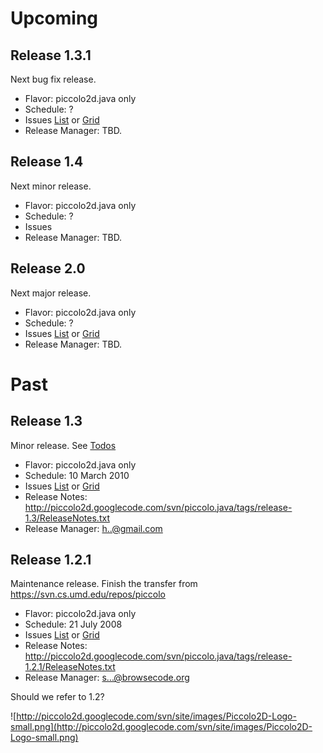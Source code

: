 # Upcoming #

## Release 1.3.1 ##

Next bug fix release.

  * Flavor: piccolo2d.java only
  * Schedule: ?
  * Issues [List](http://code.google.com/p/piccolo2d/issues/list?sort=status+type+-priority+-id&can=1&q=label:Milestone-1.3.1) or [Grid](http://code.google.com/p/piccolo2d/issues/list?can=1&x=type&y=status&mode=grid&cells=tiles&q=label%3AMilestone-1.3.1)
  * Release Manager:  TBD.

## Release 1.4 ##

Next minor release.

  * Flavor: piccolo2d.java only
  * Schedule: ?
  * Issues
  * Release Manager:  TBD.

## Release 2.0 ##

Next major release.

  * Flavor: piccolo2d.java only
  * Schedule: ?
  * Issues [List](http://code.google.com/p/piccolo2d/issues/list?sort=status+type+-priority+-id&can=1&q=label:Milestone-2.0) or [Grid](http://code.google.com/p/piccolo2d/issues/list?can=1&x=type&y=status&mode=grid&cells=tiles&q=label%3AMilestone-2.0)
  * Release Manager:  TBD.


# Past #

## Release 1.3 ##

Minor release. See [Todos](TodosRelease1_3.md)

  * Flavor: piccolo2d.java only
  * Schedule: 10 March 2010
  * Issues [List](http://code.google.com/p/piccolo2d/issues/list?sort=status+type+-priority+-id&can=1&q=label:Milestone-1.3) or [Grid](http://code.google.com/p/piccolo2d/issues/list?can=1&x=type&y=status&mode=grid&cells=tiles&q=label%3AMilestone-1.3)
  * Release Notes: http://piccolo2d.googlecode.com/svn/piccolo.java/tags/release-1.3/ReleaseNotes.txt
  * Release Manager:  h..@gmail.com


## Release 1.2.1 ##

Maintenance release. Finish the transfer from https://svn.cs.umd.edu/repos/piccolo

  * Flavor: piccolo2d.java only
  * Schedule: 21 July 2008
  * Issues [List](http://code.google.com/p/piccolo2d/issues/list?sort=status+type+-priority+-id&can=1&q=label:Milestone-1.2.1) or [Grid](http://code.google.com/p/piccolo2d/issues/list?can=1&x=type&y=status&mode=grid&cells=tiles&q=label%3AMilestone-1.2.1)
  * Release Notes: http://piccolo2d.googlecode.com/svn/piccolo.java/tags/release-1.2.1/ReleaseNotes.txt
  * Release Manager: [s...@browsecode.org](http://code.google.com/u/@UBBfSlFQDhBCXAR5Fg%3D%3D/)

Should we refer to 1.2?

![http://piccolo2d.googlecode.com/svn/site/images/Piccolo2D-Logo-small.png](http://piccolo2d.googlecode.com/svn/site/images/Piccolo2D-Logo-small.png)